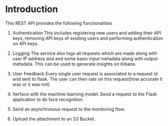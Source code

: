 # Introduction

This REST API provides the following functionalities
1. Authentication
  This includes registering new users and adding their API keys, removing API keys of existing users and performing authentication on API keys.

2. Logging
  The service also logs all requests which are made along with user IP address and and some basic input metadata along with output metadata. This can be used to generate insights on Kibana.

3. User Feedback
  Every single user request is associated to a request id and sent to flask. The user can then rate on this request(how accurate it was or it was not)

4. Iterface with the machine learning model. Send a request to the Flask application to do face recognition.

5. Send an asynchronous request to the monitoring flow.

6. Upload the attachment to an S3 Bucket.